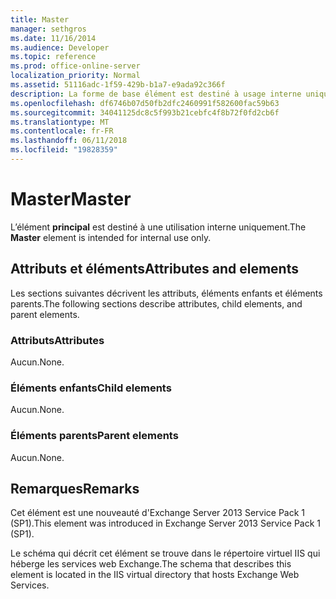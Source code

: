 ```yaml
---
title: Master
manager: sethgros
ms.date: 11/16/2014
ms.audience: Developer
ms.topic: reference
ms.prod: office-online-server
localization_priority: Normal
ms.assetid: 51116adc-1f59-429b-b1a7-e9ada92c366f
description: La forme de base élément est destiné à usage interne uniquement.
ms.openlocfilehash: df6746b07d50fb2dfc2460991f582600fac59b63
ms.sourcegitcommit: 34041125dc8c5f993b21cebfc4f8b72f0fd2cb6f
ms.translationtype: MT
ms.contentlocale: fr-FR
ms.lasthandoff: 06/11/2018
ms.locfileid: "19828359"
---
```

# <a name="master"></a><span data-ttu-id="66002-103">Master</span><span class="sxs-lookup"><span data-stu-id="66002-103">Master</span></span>

<span data-ttu-id="66002-104">L’élément **principal** est destiné à une utilisation interne uniquement.</span><span class="sxs-lookup"><span data-stu-id="66002-104">The **Master** element is intended for internal use only.</span></span> 

## <a name="attributes-and-elements"></a><span data-ttu-id="66002-105">Attributs et éléments</span><span class="sxs-lookup"><span data-stu-id="66002-105">Attributes and elements</span></span>

<span data-ttu-id="66002-106">Les sections suivantes décrivent les attributs, éléments enfants et éléments parents.</span><span class="sxs-lookup"><span data-stu-id="66002-106">The following sections describe attributes, child elements, and parent elements.</span></span>
  
### <a name="attributes"></a><span data-ttu-id="66002-107">Attributs</span><span class="sxs-lookup"><span data-stu-id="66002-107">Attributes</span></span>

<span data-ttu-id="66002-108">Aucun.</span><span class="sxs-lookup"><span data-stu-id="66002-108">None.</span></span>
  
### <a name="child-elements"></a><span data-ttu-id="66002-109">Éléments enfants</span><span class="sxs-lookup"><span data-stu-id="66002-109">Child elements</span></span>

<span data-ttu-id="66002-110">Aucun.</span><span class="sxs-lookup"><span data-stu-id="66002-110">None.</span></span>
  
### <a name="parent-elements"></a><span data-ttu-id="66002-111">Éléments parents</span><span class="sxs-lookup"><span data-stu-id="66002-111">Parent elements</span></span>

<span data-ttu-id="66002-112">Aucun.</span><span class="sxs-lookup"><span data-stu-id="66002-112">None.</span></span>
  
## <a name="remarks"></a><span data-ttu-id="66002-113">Remarques</span><span class="sxs-lookup"><span data-stu-id="66002-113">Remarks</span></span>

<span data-ttu-id="66002-114">Cet élément est une nouveauté d'Exchange Server 2013 Service Pack 1 (SP1).</span><span class="sxs-lookup"><span data-stu-id="66002-114">This element was introduced in Exchange Server 2013 Service Pack 1 (SP1).</span></span>
  
<span data-ttu-id="66002-115">Le schéma qui décrit cet élément se trouve dans le répertoire virtuel IIS qui héberge les services web Exchange.</span><span class="sxs-lookup"><span data-stu-id="66002-115">The schema that describes this element is located in the IIS virtual directory that hosts Exchange Web Services.</span></span>
  

